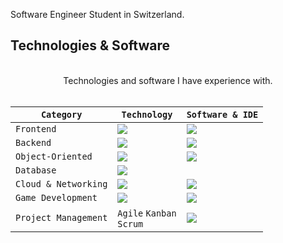 Software Engineer Student in Switzerland. 

<h2>Technologies & Software</h2>


<br>

<div align="center">
Technologies and software I have experience with. 
<br><br>
  
| `Category` | `Technology` | `Software & IDE` |
| -- | -- | -- |
|`Frontend`|<img src="https://skillicons.dev/icons?i=html,css,js&perline=2"/>|<img src="https://skillicons.dev/icons?i=vscode,figma&perline=2"/>|
|`Backend`|<img src="https://skillicons.dev/icons?i=nodejs,express,jest&perline=2"/>|<img src="https://skillicons.dev/icons?i=vscode,replit&perline=2"/>|
|`Object-Oriented`|<img src="https://skillicons.dev/icons?i=cs,java,maven&perline=2"/>|<img src="https://skillicons.dev/icons?i=visualstudio,eclipse,idea&perline=2"/>|
|`Database`|<img src="https://skillicons.dev/icons?i=mysql,mongodb"/>||
|`Cloud & Networking`|<img src="https://skillicons.dev/icons?i=aws,ubuntu,cloudflare&perline=2"/>|<img src="https://skillicons.dev/icons?i=linux,bash,docker&perline=2"/>|
|`Game Development`|<img src="https://skillicons.dev/icons?i=lua"/>|<img src="https://skillicons.dev/icons?i=robloxstudio"/>|
|`Project Management`|`Agile` `Kanban` <br> `Scrum`|<img src="https://skillicons.dev/icons?i=azure,notion"/>|
</div>
<br><br>

<!--
## Current Projects
I am currently working on following projects.

- [Financez](https://github.com/DeltaGaminCH/Financez)
- [ZNGR DYNAMICS (Portfolio)](https://github.com/DeltaGamingCH/ZNGR-DYNAMICS)
- [Delta Gamez, Connect](https://github.com/Delta-Gamez/Connect)
-->

<!--<h2>Statistics</h2>
<br>
<div align="center">
<img src="http://github-profile-summary-cards.vercel.app/api/cards/profile-details?username=deltagamingch&theme=tokyonight"/>
</div>
-->
